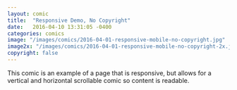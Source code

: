 ```yaml
---
layout: comic
title:  "Responsive Demo, No Copyright"
date:   2016-04-10 13:31:05 -0400
categories: comics
image: "/images/comics/2016-04-01-responsive-mobile-no-copyright.jpg"
image2x: "/images/comics/2016-04-01-responsive-mobile-no-copyright-2x.jpg"
copyright: false
---
```


This comic is an example of a page that is responsive, but allows for a vertical and horizontal scrollable comic so content is readable. 
